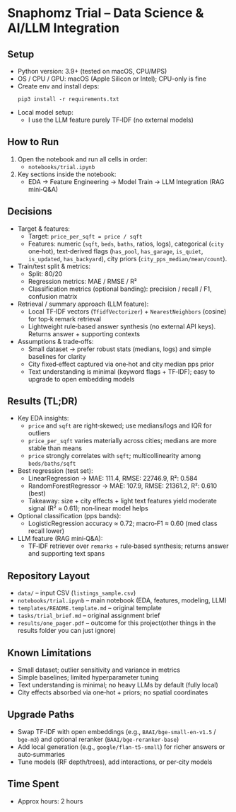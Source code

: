 # Snaphomz Trial – Data Science & AI/LLM Integration

## Setup
- Python version: 3.9+ (tested on macOS, CPU/MPS)
- OS / CPU / GPU: macOS (Apple Silicon or Intel); CPU-only is fine
- Create env and install deps:
  ```
  pip3 install -r requirements.txt
  ```
- Local model setup:
  - I use the LLM feature purely TF‑IDF (no external models)

## How to Run
1) Open the notebook and run all cells in order:
   - `notebooks/trial.ipynb`
2) Key sections inside the notebook:
   - EDA → Feature Engineering → Model Train → LLM Integration (RAG mini‑Q&A)

## Decisions
- Target & features:
  - Target: `price_per_sqft = price / sqft`
  - Features: numeric (`sqft`, `beds`, `baths`, ratios, logs), categorical (`city` one‑hot), text‑derived flags (`has_pool`, `has_garage`, `is_quiet`, `is_updated`, `has_backyard`), city priors (`city_pps_median/mean/count`).
- Train/test split & metrics:
  - Split: 80/20
  - Regression metrics: MAE / RMSE / R²
  - Classification metrics (optional banding): precision / recall / F1, confusion matrix
- Retrieval / summary approach (LLM feature):
  - Local TF‑IDF vectors (`TfidfVectorizer`) + `NearestNeighbors` (cosine) for top‑k remark retrieval
  - Lightweight rule‑based answer synthesis (no external API keys). Returns answer + supporting contexts
- Assumptions & trade‑offs:
  - Small dataset → prefer robust stats (medians, logs) and simple baselines for clarity
  - City fixed‑effect captured via one‑hot and city median pps prior
  - Text understanding is minimal (keyword flags + TF‑IDF); easy to upgrade to open embedding models

## Results (TL;DR)
- Key EDA insights:
  - `price` and `sqft` are right‑skewed; use medians/logs and IQR for outliers
  - `price_per_sqft` varies materially across cities; medians are more stable than means
  - `price` strongly correlates with `sqft`; multicollinearity among `beds/baths/sqft`
- Best regression (test set):
  - LinearRegression → MAE: 111.4, RMSE: 22746.9, R²: 0.584
  - RandomForestRegressor → MAE: 107.9, RMSE: 21361.2, R²: 0.610 (best)
  - Takeaway: size + city effects + light text features yield moderate signal (R² ≈ 0.61); non‑linear model helps
- Optional classification (pps bands):
  - LogisticRegression accuracy ≈ 0.72; macro‑F1 ≈ 0.60 (med class recall lower)
- LLM feature (RAG mini‑Q&A):
  - TF‑IDF retriever over `remarks` + rule‑based synthesis; returns answer and supporting text spans

## Repository Layout
- `data/` – input CSV (`listings_sample.csv`)
- `notebooks/trial.ipynb` – main notebook (EDA, features, modeling, LLM)
- `templates/README.template.md` – original template
- `tasks/trial_brief.md` – original assignment brief
- `results/one_pager.pdf` – outcome for this project(other things in the results folder you can just ignore)


## Known Limitations
- Small dataset; outlier sensitivity and variance in metrics
- Simple baselines; limited hyperparameter tuning
- Text understanding is minimal; no heavy LLMs by default (fully local)
- City effects absorbed via one‑hot + priors; no spatial coordinates

## Upgrade Paths
- Swap TF‑IDF with open embeddings (e.g., `BAAI/bge-small-en-v1.5` / `bge-m3`) and optional reranker (`BAAI/bge-reranker-base`)
- Add local generation (e.g., `google/flan-t5-small`) for richer answers or auto‑summaries
- Tune models (RF depth/trees), add interactions, or per‑city models

## Time Spent
- Approx hours: 2 hours


